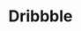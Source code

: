 ---
link: "https://dribbble.com/tywayne"
title: Dribbble
layout: null
permalink: null
order: 7
external: true
---